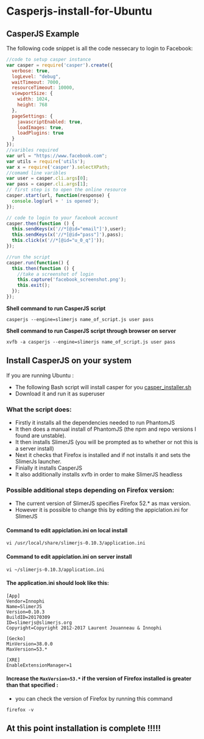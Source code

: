 # Casperjs-install-for-Ubuntu

## CasperJS Example

The following code snippet is all the code nessecary to login to Facebook:

```javascript
//code to setup casper instance
var casper = require('casper').create({
  verbose: true,
  logLevel: "debug",
  waitTimeout: 7000,
  resourceTimeout: 10000,
  viewportSize: {
    width: 1024,
    height: 768
  },
  pageSettings: {
    javascriptEnabled: true,
    loadImages: true,
    loadPlugins: true
  }
});
//varibles required
var url = "https://www.facebook.com";
var utils = require('utils');
var x = require('casper').selectXPath;
//comamd line varibles
var user = casper.cli.args[0];
var pass = casper.cli.args[1];
// first step is to open the online resource
casper.start(url, function(response) {
  console.log(url + ' is opened');
});

// code to login to your facebook account
casper.then(function () {
  this.sendKeys(x('//*[@id="email"]'),user);
  this.sendKeys(x('//*[@id="pass"]'),pass);
  this.click(x('//*[@id="u_0_q"]'));
});

//run the script
casper.run(function() {
  this.then(function () {
    //take a screenshot of login
    this.capture('facebook_screenshot.png');
    this.exit();
  });
});
```

**Shell command to run CasperJS script**

```shell
casperjs --engine=slimerjs name_of_script.js user pass
```

**Shell command to run CasperJS script through browser on server**

```shell
xvfb -a casperjs --engine=slimerjs name_of_script.js user pass
```

## Install CasperJS on your system

If you are running Ubuntu :

- The following Bash script will install casper for you [casper_installer.sh](https://github.com/barthskywalker/Ubuntu-install-for-Casperjs/blob/master/install_casperjs.sh)
- Download it and run it as superuser

### What the script does:

- Firstly it installs all the dependencies needed to run PhantomJS
- It then does a manual install of PhantomJS (the npm and repo versions I found are unstable).
- It then installs SlimerJS (you will be prompted as to whether or not this is a server install)
- Next it checks that Firefox is installed and if not installs it and sets the SlimerJs launcher.
- Finially it installs CasperJS
- It also additionally installs xvfb in order to make SlimerJS headless

### Possible additional steps depending on Firefox version:

- The current version of SlimerJS specifies Firefox 52.* as max version.
- However it is possible to change this by editing the appiclation.ini for SlimerJS

#### Command to edit appiclation.ini on local install

```shell
vi /usr/local/share/slimerjs-0.10.3/application.ini
```

#### Command to edit appiclation.ini on server install

```shell
vi ~/slimerjs-0.10.3/application.ini
```

#### The application.ini should look like this:

```shell
[App]
Vendor=Innophi
Name=SlimerJS
Version=0.10.3
BuildID=20170309
ID=slimerjs@slimerjs.org
Copyright=Copyright 2012-2017 Laurent Jouanneau & Innophi

[Gecko]
MinVersion=38.0.0
MaxVersion=53.*

[XRE]
EnableExtensionManager=1
```

#### Increase the `MaxVersion=53.*` if the version of Firefox installed is greater than that specified :

- you can check the version of Firefox by running this command

```shell
firefox -v
```

## At this point installation is complete !!!!!
